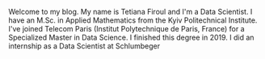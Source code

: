Welcome to my blog. My name is Tetiana Firoul and I'm a Data Scientist. 
I have an M.Sc. in Applied Mathematics from the Kyiv Politechnical Institute. 
I've joined Telecom Paris (Institut Polytechnique de Paris, France) for a Specialized Master in Data Science. 
I finished this degree in 2019.
I did an internship as a Data Scientist at Schlumbeger
